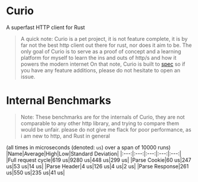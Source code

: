 # Curio
A superfast HTTP client for Rust


> A quick note: Curio is a pet project, it is not feature complete, it is by far not the best http client out there for rust, nor does it aim to be. The only goal of Curio is to serve as a proof of concept and a learning platform for myself to learn the ins and outs of http/s and how it powers the modern internet
> On that note, Curio is built to [spec](https://www.w3.org/Protocols/rfc2616/rfc2616.html) so if you have any feature additions, please do not hesitate to open an issue.

# Internal Benchmarks
> Note: These benchmarks are for the internals of Curio, they are not comparable to any other http library, and trying to compare them would be unfair. please do not give me flack for poor performance, as i am new to http, and Rust in general

(all times in microseconds (denoted: `us`) over a span of 10000 runs)
|Name|Average|High|Low|Standard Deviation|
|:---:|:---:|:---:|:---:|:---:|
|Full request cycle|619 us|9280 us|448 us|299 us|
|Parse Cookie|60 us|247 us|53 us|14 us|
|Parse Header|4 us|126 us|4 us|2 us|
|Parse Response|261 us|550 us|235 us|41 us|
